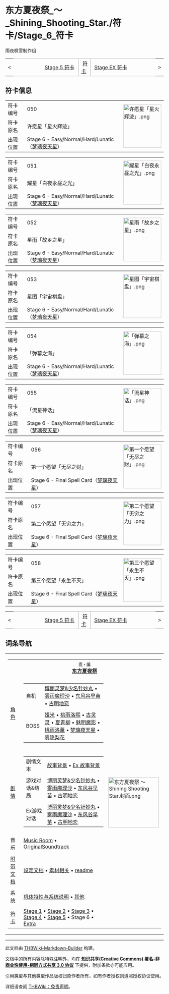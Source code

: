 # 东方夏夜祭_～_Shining_Shooting_Star./符卡/Stage_6_符卡

<!-- source html: G:\repos\THBWiki-Markdown-Builder\THBWikiMarkdown\Temp\main\9\94\ns0%3A%E4%B8%9C%E6%96%B9%E5%A4%8F%E5%A4%9C%E7%A5%AD_%EF%BD%9E_Shining_Shooting_Star%2E%2F%E7%AC%A6%E5%8D%A1%2FStage_6_%E7%AC%A6%E5%8D%A1.html -->

雨夜枫雪制作组

<center>

<table>
<tbody><tr>
<td>&lt;
</td>
<td style="border-top: 1px solid #aaaaaa; border-bottom: 1px solid #aaaaaa; width: 50%; text-align: right"><a href="./东方夏夜祭_～_Shining_Shooting_Star.-符卡-Stage_5_符卡.md" title="东方夏夜祭 ～ Shining Shooting Star./符卡/Stage 5 符卡">Stage 5 符卡</a>&#160;
</td>
<td style="text-align: center; border-left: 1px solid #aaaaaa; border-right: 1px solid #aaaaaa; border-top: 1px solid #aaaaaa; border-bottom: 1px solid #aaaaaa;">&#160;<a href="./东方夏夜祭_～_Shining_Shooting_Star.-符卡.md" title="东方夏夜祭 ～ Shining Shooting Star./符卡">符卡</a>&#160;
</td>
<td style="border-top: 1px solid #aaaaaa; border-bottom: 1px solid #aaaaaa; width: 50%; text-align: left">&#160;<a href="./东方夏夜祭_～_Shining_Shooting_Star.-符卡-Stage_Ex_符卡.md" title="东方夏夜祭 ～ Shining Shooting Star./符卡/Stage Ex 符卡" unred="">Stage EX 符卡</a>
</td>
<td>&gt;
</td></tr></tbody></table>

  
</center>

## 符卡信息

<table>
<tbody><tr><td width="80">符卡编号</td><td width="400">050</td><td rowspan="3" width="120"><a href="./文件-许愿星「星火辉迹」.png.md" class="image"><img alt="许愿星「星火辉迹」.png" src="https://upload.thwiki.cc/thumb/b/ba/%E8%AE%B8%E6%84%BF%E6%98%9F%E3%80%8C%E6%98%9F%E7%81%AB%E8%BE%89%E8%BF%B9%E3%80%8D.png/120px-%E8%AE%B8%E6%84%BF%E6%98%9F%E3%80%8C%E6%98%9F%E7%81%AB%E8%BE%89%E8%BF%B9%E3%80%8D.png" decoding="async" loading="lazy" width="120" height="138" srcset="https://upload.thwiki.cc/thumb/b/ba/%E8%AE%B8%E6%84%BF%E6%98%9F%E3%80%8C%E6%98%9F%E7%81%AB%E8%BE%89%E8%BF%B9%E3%80%8D.png/180px-%E8%AE%B8%E6%84%BF%E6%98%9F%E3%80%8C%E6%98%9F%E7%81%AB%E8%BE%89%E8%BF%B9%E3%80%8D.png 1.5x, https://upload.thwiki.cc/thumb/b/ba/%E8%AE%B8%E6%84%BF%E6%98%9F%E3%80%8C%E6%98%9F%E7%81%AB%E8%BE%89%E8%BF%B9%E3%80%8D.png/240px-%E8%AE%B8%E6%84%BF%E6%98%9F%E3%80%8C%E6%98%9F%E7%81%AB%E8%BE%89%E8%BF%B9%E3%80%8D.png 2x" data-file-width="612" data-file-height="705"></a></td></tr>
<tr><td>符卡原名</td><td>许愿星「星火辉迹」</td></tr><tr><td>出现位置</td><td>Stage 6 - Easy/Normal/Hard/Lunatic（<a href="./梦璃夜天星.md" title="梦璃夜天星">梦璃夜天星</a>）</td></tr></tbody></table>



<table>
<tbody><tr><td width="80">符卡编号</td><td width="400">051</td><td rowspan="3" width="120"><a href="./文件-耀星「白夜永昼之光」.png.md" class="image"><img alt="耀星「白夜永昼之光」.png" src="https://upload.thwiki.cc/thumb/9/9c/%E8%80%80%E6%98%9F%E3%80%8C%E7%99%BD%E5%A4%9C%E6%B0%B8%E6%98%BC%E4%B9%8B%E5%85%89%E3%80%8D.png/120px-%E8%80%80%E6%98%9F%E3%80%8C%E7%99%BD%E5%A4%9C%E6%B0%B8%E6%98%BC%E4%B9%8B%E5%85%89%E3%80%8D.png" decoding="async" loading="lazy" width="120" height="139" srcset="https://upload.thwiki.cc/thumb/9/9c/%E8%80%80%E6%98%9F%E3%80%8C%E7%99%BD%E5%A4%9C%E6%B0%B8%E6%98%BC%E4%B9%8B%E5%85%89%E3%80%8D.png/180px-%E8%80%80%E6%98%9F%E3%80%8C%E7%99%BD%E5%A4%9C%E6%B0%B8%E6%98%BC%E4%B9%8B%E5%85%89%E3%80%8D.png 1.5x, https://upload.thwiki.cc/thumb/9/9c/%E8%80%80%E6%98%9F%E3%80%8C%E7%99%BD%E5%A4%9C%E6%B0%B8%E6%98%BC%E4%B9%8B%E5%85%89%E3%80%8D.png/240px-%E8%80%80%E6%98%9F%E3%80%8C%E7%99%BD%E5%A4%9C%E6%B0%B8%E6%98%BC%E4%B9%8B%E5%85%89%E3%80%8D.png 2x" data-file-width="615" data-file-height="710"></a></td></tr>
<tr><td>符卡原名</td><td>耀星「白夜永昼之光」</td></tr><tr><td>出现位置</td><td>Stage 6 - Easy/Normal/Hard/Lunatic（<a href="./梦璃夜天星.md" title="梦璃夜天星">梦璃夜天星</a>）</td></tr></tbody></table>



<table>
<tbody><tr><td width="80">符卡编号</td><td width="400">052</td><td rowspan="3" width="120"><a href="./文件-星雨「故乡之星」.png.md" class="image"><img alt="星雨「故乡之星」.png" src="https://upload.thwiki.cc/thumb/5/5c/%E6%98%9F%E9%9B%A8%E3%80%8C%E6%95%85%E4%B9%A1%E4%B9%8B%E6%98%9F%E3%80%8D.png/120px-%E6%98%9F%E9%9B%A8%E3%80%8C%E6%95%85%E4%B9%A1%E4%B9%8B%E6%98%9F%E3%80%8D.png" decoding="async" loading="lazy" width="120" height="138" srcset="https://upload.thwiki.cc/thumb/5/5c/%E6%98%9F%E9%9B%A8%E3%80%8C%E6%95%85%E4%B9%A1%E4%B9%8B%E6%98%9F%E3%80%8D.png/180px-%E6%98%9F%E9%9B%A8%E3%80%8C%E6%95%85%E4%B9%A1%E4%B9%8B%E6%98%9F%E3%80%8D.png 1.5x, https://upload.thwiki.cc/thumb/5/5c/%E6%98%9F%E9%9B%A8%E3%80%8C%E6%95%85%E4%B9%A1%E4%B9%8B%E6%98%9F%E3%80%8D.png/240px-%E6%98%9F%E9%9B%A8%E3%80%8C%E6%95%85%E4%B9%A1%E4%B9%8B%E6%98%9F%E3%80%8D.png 2x" data-file-width="612" data-file-height="705"></a></td></tr>
<tr><td>符卡原名</td><td>星雨「故乡之星」</td></tr><tr><td>出现位置</td><td>Stage 6 - Easy/Normal/Hard/Lunatic（<a href="./梦璃夜天星.md" title="梦璃夜天星">梦璃夜天星</a>）</td></tr></tbody></table>



<table>
<tbody><tr><td width="80">符卡编号</td><td width="400">053</td><td rowspan="3" width="120"><a href="./文件-星图「宇宙棋盘」.png.md" class="image"><img alt="星图「宇宙棋盘」.png" src="https://upload.thwiki.cc/thumb/d/d7/%E6%98%9F%E5%9B%BE%E3%80%8C%E5%AE%87%E5%AE%99%E6%A3%8B%E7%9B%98%E3%80%8D.png/120px-%E6%98%9F%E5%9B%BE%E3%80%8C%E5%AE%87%E5%AE%99%E6%A3%8B%E7%9B%98%E3%80%8D.png" decoding="async" loading="lazy" width="120" height="139" srcset="https://upload.thwiki.cc/thumb/d/d7/%E6%98%9F%E5%9B%BE%E3%80%8C%E5%AE%87%E5%AE%99%E6%A3%8B%E7%9B%98%E3%80%8D.png/180px-%E6%98%9F%E5%9B%BE%E3%80%8C%E5%AE%87%E5%AE%99%E6%A3%8B%E7%9B%98%E3%80%8D.png 1.5x, https://upload.thwiki.cc/thumb/d/d7/%E6%98%9F%E5%9B%BE%E3%80%8C%E5%AE%87%E5%AE%99%E6%A3%8B%E7%9B%98%E3%80%8D.png/240px-%E6%98%9F%E5%9B%BE%E3%80%8C%E5%AE%87%E5%AE%99%E6%A3%8B%E7%9B%98%E3%80%8D.png 2x" data-file-width="615" data-file-height="710"></a></td></tr>
<tr><td>符卡原名</td><td>星图「宇宙棋盘」</td></tr><tr><td>出现位置</td><td>Stage 6 - Easy/Normal/Hard/Lunatic（<a href="./梦璃夜天星.md" title="梦璃夜天星">梦璃夜天星</a>）</td></tr></tbody></table>



<table>
<tbody><tr><td width="80">符卡编号</td><td width="400">054</td><td rowspan="3" width="120"><a href="./文件-「弹幕之海」.png.md" class="image"><img alt="「弹幕之海」.png" src="https://upload.thwiki.cc/thumb/8/83/%E3%80%8C%E5%BC%B9%E5%B9%95%E4%B9%8B%E6%B5%B7%E3%80%8D.png/120px-%E3%80%8C%E5%BC%B9%E5%B9%95%E4%B9%8B%E6%B5%B7%E3%80%8D.png" decoding="async" loading="lazy" width="120" height="138" srcset="https://upload.thwiki.cc/thumb/8/83/%E3%80%8C%E5%BC%B9%E5%B9%95%E4%B9%8B%E6%B5%B7%E3%80%8D.png/180px-%E3%80%8C%E5%BC%B9%E5%B9%95%E4%B9%8B%E6%B5%B7%E3%80%8D.png 1.5x, https://upload.thwiki.cc/thumb/8/83/%E3%80%8C%E5%BC%B9%E5%B9%95%E4%B9%8B%E6%B5%B7%E3%80%8D.png/240px-%E3%80%8C%E5%BC%B9%E5%B9%95%E4%B9%8B%E6%B5%B7%E3%80%8D.png 2x" data-file-width="612" data-file-height="705"></a></td></tr>
<tr><td>符卡原名</td><td>「弹幕之海」</td></tr><tr><td>出现位置</td><td>Stage 6 - Easy/Normal/Hard/Lunatic（<a href="./梦璃夜天星.md" title="梦璃夜天星">梦璃夜天星</a>）</td></tr></tbody></table>



<table>
<tbody><tr><td width="80">符卡编号</td><td width="400">055</td><td rowspan="3" width="120"><a href="./文件-「流星神话」.png.md" class="image"><img alt="「流星神话」.png" src="https://upload.thwiki.cc/thumb/9/95/%E3%80%8C%E6%B5%81%E6%98%9F%E7%A5%9E%E8%AF%9D%E3%80%8D.png/120px-%E3%80%8C%E6%B5%81%E6%98%9F%E7%A5%9E%E8%AF%9D%E3%80%8D.png" decoding="async" loading="lazy" width="120" height="138" srcset="https://upload.thwiki.cc/thumb/9/95/%E3%80%8C%E6%B5%81%E6%98%9F%E7%A5%9E%E8%AF%9D%E3%80%8D.png/180px-%E3%80%8C%E6%B5%81%E6%98%9F%E7%A5%9E%E8%AF%9D%E3%80%8D.png 1.5x, https://upload.thwiki.cc/thumb/9/95/%E3%80%8C%E6%B5%81%E6%98%9F%E7%A5%9E%E8%AF%9D%E3%80%8D.png/240px-%E3%80%8C%E6%B5%81%E6%98%9F%E7%A5%9E%E8%AF%9D%E3%80%8D.png 2x" data-file-width="612" data-file-height="705"></a></td></tr>
<tr><td>符卡原名</td><td>「流星神话」</td></tr><tr><td>出现位置</td><td>Stage 6 - Easy/Normal/Hard/Lunatic（<a href="./梦璃夜天星.md" title="梦璃夜天星">梦璃夜天星</a>）</td></tr></tbody></table>



<table>
<tbody><tr><td width="80">符卡编号</td><td width="400">056</td><td rowspan="3" width="120"><a href="./文件-第一个愿望「无尽之财」.png.md" class="image"><img alt="第一个愿望「无尽之财」.png" src="https://upload.thwiki.cc/thumb/9/90/%E7%AC%AC%E4%B8%80%E4%B8%AA%E6%84%BF%E6%9C%9B%E3%80%8C%E6%97%A0%E5%B0%BD%E4%B9%8B%E8%B4%A2%E3%80%8D.png/120px-%E7%AC%AC%E4%B8%80%E4%B8%AA%E6%84%BF%E6%9C%9B%E3%80%8C%E6%97%A0%E5%B0%BD%E4%B9%8B%E8%B4%A2%E3%80%8D.png" decoding="async" loading="lazy" width="120" height="139" srcset="https://upload.thwiki.cc/thumb/9/90/%E7%AC%AC%E4%B8%80%E4%B8%AA%E6%84%BF%E6%9C%9B%E3%80%8C%E6%97%A0%E5%B0%BD%E4%B9%8B%E8%B4%A2%E3%80%8D.png/180px-%E7%AC%AC%E4%B8%80%E4%B8%AA%E6%84%BF%E6%9C%9B%E3%80%8C%E6%97%A0%E5%B0%BD%E4%B9%8B%E8%B4%A2%E3%80%8D.png 1.5x, https://upload.thwiki.cc/thumb/9/90/%E7%AC%AC%E4%B8%80%E4%B8%AA%E6%84%BF%E6%9C%9B%E3%80%8C%E6%97%A0%E5%B0%BD%E4%B9%8B%E8%B4%A2%E3%80%8D.png/240px-%E7%AC%AC%E4%B8%80%E4%B8%AA%E6%84%BF%E6%9C%9B%E3%80%8C%E6%97%A0%E5%B0%BD%E4%B9%8B%E8%B4%A2%E3%80%8D.png 2x" data-file-width="615" data-file-height="710"></a></td></tr>
<tr><td>符卡原名</td><td>第一个愿望「无尽之财」</td></tr><tr><td>出现位置</td><td>Stage 6 - Final Spell Card（<a href="./梦璃夜天星.md" title="梦璃夜天星">梦璃夜天星</a>）</td></tr></tbody></table>



<table>
<tbody><tr><td width="80">符卡编号</td><td width="400">057</td><td rowspan="3" width="120"><a href="./文件-第二个愿望「无穷之力」.png.md" class="image"><img alt="第二个愿望「无穷之力」.png" src="https://upload.thwiki.cc/thumb/e/eb/%E7%AC%AC%E4%BA%8C%E4%B8%AA%E6%84%BF%E6%9C%9B%E3%80%8C%E6%97%A0%E7%A9%B7%E4%B9%8B%E5%8A%9B%E3%80%8D.png/120px-%E7%AC%AC%E4%BA%8C%E4%B8%AA%E6%84%BF%E6%9C%9B%E3%80%8C%E6%97%A0%E7%A9%B7%E4%B9%8B%E5%8A%9B%E3%80%8D.png" decoding="async" loading="lazy" width="120" height="139" srcset="https://upload.thwiki.cc/thumb/e/eb/%E7%AC%AC%E4%BA%8C%E4%B8%AA%E6%84%BF%E6%9C%9B%E3%80%8C%E6%97%A0%E7%A9%B7%E4%B9%8B%E5%8A%9B%E3%80%8D.png/180px-%E7%AC%AC%E4%BA%8C%E4%B8%AA%E6%84%BF%E6%9C%9B%E3%80%8C%E6%97%A0%E7%A9%B7%E4%B9%8B%E5%8A%9B%E3%80%8D.png 1.5x, https://upload.thwiki.cc/thumb/e/eb/%E7%AC%AC%E4%BA%8C%E4%B8%AA%E6%84%BF%E6%9C%9B%E3%80%8C%E6%97%A0%E7%A9%B7%E4%B9%8B%E5%8A%9B%E3%80%8D.png/240px-%E7%AC%AC%E4%BA%8C%E4%B8%AA%E6%84%BF%E6%9C%9B%E3%80%8C%E6%97%A0%E7%A9%B7%E4%B9%8B%E5%8A%9B%E3%80%8D.png 2x" data-file-width="615" data-file-height="710"></a></td></tr>
<tr><td>符卡原名</td><td>第二个愿望「无穷之力」</td></tr><tr><td>出现位置</td><td>Stage 6 - Final Spell Card（<a href="./梦璃夜天星.md" title="梦璃夜天星">梦璃夜天星</a>）</td></tr></tbody></table>



<table>
<tbody><tr><td width="80">符卡编号</td><td width="400">058</td><td rowspan="3" width="120"><a href="./文件-第三个愿望「永生不灭」.png.md" class="image"><img alt="第三个愿望「永生不灭」.png" src="https://upload.thwiki.cc/thumb/4/43/%E7%AC%AC%E4%B8%89%E4%B8%AA%E6%84%BF%E6%9C%9B%E3%80%8C%E6%B0%B8%E7%94%9F%E4%B8%8D%E7%81%AD%E3%80%8D.png/120px-%E7%AC%AC%E4%B8%89%E4%B8%AA%E6%84%BF%E6%9C%9B%E3%80%8C%E6%B0%B8%E7%94%9F%E4%B8%8D%E7%81%AD%E3%80%8D.png" decoding="async" loading="lazy" width="120" height="139" srcset="https://upload.thwiki.cc/thumb/4/43/%E7%AC%AC%E4%B8%89%E4%B8%AA%E6%84%BF%E6%9C%9B%E3%80%8C%E6%B0%B8%E7%94%9F%E4%B8%8D%E7%81%AD%E3%80%8D.png/180px-%E7%AC%AC%E4%B8%89%E4%B8%AA%E6%84%BF%E6%9C%9B%E3%80%8C%E6%B0%B8%E7%94%9F%E4%B8%8D%E7%81%AD%E3%80%8D.png 1.5x, https://upload.thwiki.cc/thumb/4/43/%E7%AC%AC%E4%B8%89%E4%B8%AA%E6%84%BF%E6%9C%9B%E3%80%8C%E6%B0%B8%E7%94%9F%E4%B8%8D%E7%81%AD%E3%80%8D.png/240px-%E7%AC%AC%E4%B8%89%E4%B8%AA%E6%84%BF%E6%9C%9B%E3%80%8C%E6%B0%B8%E7%94%9F%E4%B8%8D%E7%81%AD%E3%80%8D.png 2x" data-file-width="615" data-file-height="710"></a></td></tr>
<tr><td>符卡原名</td><td>第三个愿望「永生不灭」</td></tr><tr><td>出现位置</td><td>Stage 6 - Final Spell Card（<a href="./梦璃夜天星.md" title="梦璃夜天星">梦璃夜天星</a>）</td></tr></tbody></table>


<center>

<table>
<tbody><tr>
<td>&lt;
</td>
<td style="border-top: 1px solid #aaaaaa; border-bottom: 1px solid #aaaaaa; width: 50%; text-align: right"><a href="./东方夏夜祭_～_Shining_Shooting_Star.-符卡-Stage_5_符卡.md" title="东方夏夜祭 ～ Shining Shooting Star./符卡/Stage 5 符卡">Stage 5 符卡</a>&#160;
</td>
<td style="text-align: center; border-left: 1px solid #aaaaaa; border-right: 1px solid #aaaaaa; border-top: 1px solid #aaaaaa; border-bottom: 1px solid #aaaaaa;">&#160;<a href="./东方夏夜祭_～_Shining_Shooting_Star.-符卡.md" title="东方夏夜祭 ～ Shining Shooting Star./符卡">符卡</a>&#160;
</td>
<td style="border-top: 1px solid #aaaaaa; border-bottom: 1px solid #aaaaaa; width: 50%; text-align: left">&#160;<a href="./东方夏夜祭_～_Shining_Shooting_Star.-符卡-Stage_Ex_符卡.md" title="东方夏夜祭 ～ Shining Shooting Star./符卡/Stage Ex 符卡" unred="">Stage EX 符卡</a>
</td>
<td>&gt;
</td></tr></tbody></table>

  
</center>

## 词条导航
  
  

<table><tbody><tr><td><table cellspacing="0" class="nowraplinks mw-collapsible mw-collapsed" style="width:100%;;;"><tbody><tr><th style=";" colspan="3" class="navbox-title"><div class="navbar"><div class="noprint plainlinksneverexpand" style="background-color:transparent; padding:0; font-weight:normal; font-size:80%; white-space:nowrap;"><a href="./东方夏夜祭_～_Shining_Shooting_Star.-导航.md" title="东方夏夜祭 ～ Shining Shooting Star./导航"><span style=";;border:none;" title="查看这个模板">查</span></a>&#160;<span style="font-size:80%;">•</span>&#160;<a href="/index.php?title=%E4%B8%9C%E6%96%B9%E5%A4%8F%E5%A4%9C%E7%A5%AD_%EF%BD%9E_Shining_Shooting_Star./%E5%AF%BC%E8%88%AA&amp;action=edit"><span style=";;border:none;" title="您可以编辑这个模板。请在储存变更之前先预览">编</span></a></div></div><span><a href="./东方夏夜祭_～_Shining_Shooting_Star..md" title="东方夏夜祭 ～ Shining Shooting Star." unred="">东方夏夜祭</a></span></th></tr><tr><td></td></tr><tr><td class="navbox-group" style=";;"><a href="./东方夏夜祭_～_Shining_Shooting_Star.-角色.md" title="东方夏夜祭 ～ Shining Shooting Star./角色">角色</a></td><td style=";;" class="navbox-list navbox-odd"><div></div><table cellspacing="0" class="nowraplinks navbox-subgroup" style="width:100%;;;;"><tbody><tr><td class="navbox-group" style=";;"><div>自机</div></td><td style=";;" class="navbox-list navbox-odd"><div><a href="./东方夏夜祭_～_Shining_Shooting_Star.-设定与剧情-设定文档.md" title="东方夏夜祭 ～ Shining Shooting Star./设定与剧情/设定文档">博丽灵梦&amp;少名针妙丸</a> &#8226; <a href="./东方夏夜祭_～_Shining_Shooting_Star.-设定与剧情-设定文档.md" title="东方夏夜祭 ～ Shining Shooting Star./设定与剧情/设定文档">雾雨魔理沙</a> &#8226; <a href="./东方夏夜祭_～_Shining_Shooting_Star.-设定与剧情-设定文档.md" title="东方夏夜祭 ～ Shining Shooting Star./设定与剧情/设定文档">东风谷早苗</a> &#8226; <a href="./东方夏夜祭_～_Shining_Shooting_Star.-设定与剧情-设定文档.md" title="东方夏夜祭 ～ Shining Shooting Star./设定与剧情/设定文档">古明地恋</a></div></td></tr><tr><td></td></tr><tr><td class="navbox-group" style=";;"><div>BOSS</div></td><td style=";;" class="navbox-list navbox-even"><div><a href="./娅米.md" title="娅米">娅米</a> &#8226; <a href="./桃雨洛熙.md" title="桃雨洛熙">桃雨洛熙</a> &#8226; <a href="./古灵灵.md" title="古灵灵">古灵灵</a> &#8226; <a href="./夏青柳.md" title="夏青柳">夏青柳</a> &#8226; <a href="./魅明魔影.md" title="魅明魔影">魅明魔影</a> &#8226; <a href="./桃雨洛薰.md" title="桃雨洛薰">桃雨洛薰‎</a> &#8226; <a href="./梦璃夜天星.md" title="梦璃夜天星">梦璃夜天星</a> &#8226; <a href="./雾隐梨花.md" title="雾隐梨花">雾隐梨花</a></div></td></tr></tbody></table><div></div></td><td class="navbox-image" style="" rowspan="11"><a href="./文件-东方夏夜祭_～_Shining_Shooting_Star.封面.png.md" class="image"><img alt="东方夏夜祭 ～ Shining Shooting Star.封面.png" src="https://upload.thwiki.cc/thumb/c/c1/%E4%B8%9C%E6%96%B9%E5%A4%8F%E5%A4%9C%E7%A5%AD_%EF%BD%9E_Shining_Shooting_Star.%E5%B0%81%E9%9D%A2.png/160px-%E4%B8%9C%E6%96%B9%E5%A4%8F%E5%A4%9C%E7%A5%AD_%EF%BD%9E_Shining_Shooting_Star.%E5%B0%81%E9%9D%A2.png" decoding="async" loading="lazy" width="160" height="160" srcset="https://upload.thwiki.cc/thumb/c/c1/%E4%B8%9C%E6%96%B9%E5%A4%8F%E5%A4%9C%E7%A5%AD_%EF%BD%9E_Shining_Shooting_Star.%E5%B0%81%E9%9D%A2.png/240px-%E4%B8%9C%E6%96%B9%E5%A4%8F%E5%A4%9C%E7%A5%AD_%EF%BD%9E_Shining_Shooting_Star.%E5%B0%81%E9%9D%A2.png 1.5x, https://upload.thwiki.cc/thumb/c/c1/%E4%B8%9C%E6%96%B9%E5%A4%8F%E5%A4%9C%E7%A5%AD_%EF%BD%9E_Shining_Shooting_Star.%E5%B0%81%E9%9D%A2.png/320px-%E4%B8%9C%E6%96%B9%E5%A4%8F%E5%A4%9C%E7%A5%AD_%EF%BD%9E_Shining_Shooting_Star.%E5%B0%81%E9%9D%A2.png 2x" data-file-width="580" data-file-height="580"></a></td></tr><tr><td></td></tr><tr><td class="navbox-group" style=";;"><a href="./东方夏夜祭_～_Shining_Shooting_Star.-设定与剧情.md" title="东方夏夜祭 ～ Shining Shooting Star./设定与剧情">剧情</a></td><td style=";;" class="navbox-list navbox-even"><div></div><table cellspacing="0" class="nowraplinks navbox-subgroup" style="width:100%;;;;"><tbody><tr><td class="navbox-group" style=";;"><div>剧情文本</div></td><td style=";;" class="navbox-list navbox-odd"><div><a href="./东方夏夜祭_～_Shining_Shooting_Star.-设定与剧情.md" title="东方夏夜祭 ～ Shining Shooting Star./设定与剧情">故事背景</a> &#8226; <a href="./东方夏夜祭_～_Shining_Shooting_Star.-设定与剧情-设定文档.md" title="东方夏夜祭 ～ Shining Shooting Star./设定与剧情/设定文档">Ex 故事背景</a></div></td></tr><tr><td></td></tr><tr><td class="navbox-group" style=";;"><div>游戏对话&amp;结局</div></td><td style=";;" class="navbox-list navbox-even"><div><a href="./东方夏夜祭_～_Shining_Shooting_Star.-设定与剧情-博丽灵梦&少名针妙丸.md" title="东方夏夜祭 ～ Shining Shooting Star./设定与剧情/博丽灵梦&amp;少名针妙丸">博丽灵梦&amp;少名针妙丸</a> &#8226; <a href="./东方夏夜祭_～_Shining_Shooting_Star.-设定与剧情-雾雨魔理沙.md" title="东方夏夜祭 ～ Shining Shooting Star./设定与剧情/雾雨魔理沙">雾雨魔理沙</a> &#8226; <a href="./东方夏夜祭_～_Shining_Shooting_Star.-设定与剧情-东风谷早苗.md" title="东方夏夜祭 ～ Shining Shooting Star./设定与剧情/东风谷早苗">东风谷早苗</a> &#8226; <a href="./东方夏夜祭_～_Shining_Shooting_Star.-设定与剧情-古明地恋.md" title="东方夏夜祭 ～ Shining Shooting Star./设定与剧情/古明地恋">古明地恋</a></div></td></tr><tr><td></td></tr><tr><td class="navbox-group" style=";;"><div>Ex游戏对话</div></td><td style=";;" class="navbox-list navbox-odd"><div><a href="./东方夏夜祭_～_Shining_Shooting_Star.-设定与剧情-博丽灵梦&少名针妙丸Ex.md" title="东方夏夜祭 ～ Shining Shooting Star./设定与剧情/博丽灵梦&amp;少名针妙丸Ex">博丽灵梦&amp;少名针妙丸</a> &#8226; <a href="./东方夏夜祭_～_Shining_Shooting_Star.-设定与剧情-雾雨魔理沙Ex.md" title="东方夏夜祭 ～ Shining Shooting Star./设定与剧情/雾雨魔理沙Ex">雾雨魔理沙</a> &#8226; <a href="./东方夏夜祭_～_Shining_Shooting_Star.-设定与剧情-东风谷早苗Ex.md" title="东方夏夜祭 ～ Shining Shooting Star./设定与剧情/东风谷早苗Ex">东风谷早苗</a> &#8226; <a href="./东方夏夜祭_～_Shining_Shooting_Star.-设定与剧情-古明地恋Ex.md" title="东方夏夜祭 ～ Shining Shooting Star./设定与剧情/古明地恋Ex">古明地恋</a></div></td></tr></tbody></table><div></div></td></tr><tr><td></td></tr><tr><td class="navbox-group" style=";;">音乐</td><td style=";;" class="navbox-list navbox-even"><div><a href="./东方夏夜祭_～_Shining_Shooting_Star.-音乐.md" title="东方夏夜祭 ～ Shining Shooting Star./音乐">Music Room</a> &#8226; <a href="./柳畔星夜逝_~_东方夏夜祭_Original_Sound_Track.md" title="柳畔星夜逝 ~ 东方夏夜祭 Original Sound Track" unred="">OriginalSoundtrack</a></div></td></tr><tr><td></td></tr><tr><td class="navbox-group" style=";;"><a href="/%E4%B8%9C%E6%96%B9%E5%A4%8F%E5%A4%9C%E7%A5%AD_%EF%BD%9E_Shining_Shooting_Star./%E8%AE%BE%E5%AE%9A%E4%B8%8E%E5%89%A7%E6%83%85#附带文档" title="东方夏夜祭 ～ Shining Shooting Star./设定与剧情">附带文档</a></td><td style=";;" class="navbox-list navbox-odd"><div><a href="./东方夏夜祭_～_Shining_Shooting_Star.-设定与剧情-设定文档.md" title="东方夏夜祭 ～ Shining Shooting Star./设定与剧情/设定文档">设定文档</a> &#8226; <a href="./东方夏夜祭_～_Shining_Shooting_Star.-设定与剧情-素材相关.md" title="东方夏夜祭 ～ Shining Shooting Star./设定与剧情/素材相关">素材相关</a> &#8226; <a href="./东方夏夜祭_～_Shining_Shooting_Star.-设定与剧情-readme.md" title="东方夏夜祭 ～ Shining Shooting Star./设定与剧情/readme">readme</a></div></td></tr><tr><td></td></tr><tr><td class="navbox-group" style=";;">系统</td><td style=";;" class="navbox-list navbox-even"><div><a href="./东方夏夜祭_～_Shining_Shooting_Star.-系统.md" title="东方夏夜祭 ～ Shining Shooting Star./系统">机体特性与系统说明</a> &#8226; <a href="./东方夏夜祭_～_Shining_Shooting_Star.-其他.md" title="东方夏夜祭 ～ Shining Shooting Star./其他">其他</a></div></td></tr><tr><td></td></tr><tr><td class="navbox-group" style=";;"><a href="./东方夏夜祭_～_Shining_Shooting_Star.-符卡.md" title="东方夏夜祭 ～ Shining Shooting Star./符卡">符卡</a></td><td style=";;" class="navbox-list navbox-odd"><div><a href="./东方夏夜祭_～_Shining_Shooting_Star.-符卡-Stage_1_符卡.md" title="东方夏夜祭 ～ Shining Shooting Star./符卡/Stage 1 符卡">Stage 1</a> &#8226; <a href="./东方夏夜祭_～_Shining_Shooting_Star.-符卡-Stage_2_符卡.md" title="东方夏夜祭 ～ Shining Shooting Star./符卡/Stage 2 符卡">Stage 2</a> &#8226; <a href="./东方夏夜祭_～_Shining_Shooting_Star.-符卡-Stage_3_符卡.md" title="东方夏夜祭 ～ Shining Shooting Star./符卡/Stage 3 符卡">Stage 3</a> &#8226; <a href="./东方夏夜祭_～_Shining_Shooting_Star.-符卡-Stage_4_符卡.md" title="东方夏夜祭 ～ Shining Shooting Star./符卡/Stage 4 符卡">Stage 4</a> &#8226; <a href="./东方夏夜祭_～_Shining_Shooting_Star.-符卡-Stage_5_符卡.md" title="东方夏夜祭 ～ Shining Shooting Star./符卡/Stage 5 符卡">Stage 5</a> &#8226; <a class="mw-selflink selflink">Stage 6</a> &#8226; <a href="./东方夏夜祭_～_Shining_Shooting_Star.-符卡-Stage_Ex_符卡.md" title="东方夏夜祭 ～ Shining Shooting Star./符卡/Stage Ex 符卡">Extra</a></div></td></tr></tbody></table></td></tr></tbody></table>






---

此文档由 [THBWiki-Markdown-Builder](https://github.com/Delsin-Yu/THBWiki-Markdown-Builder) 构建。

文档中的所有内容除特殊注明外，均在 [**知识共享(Creative Commons) 署名-非商业性使用-相同方式共享 3.0 协议**](https://creativecommons.org/licenses/by-sa/3.0/deed.zh-hans) 下提供，附加条款亦可能应用。

引用类型与其他类型作品版权归原作者所有，如有作者授权则遵照授权协议使用。

详细请查阅 [THBWiki：免责声明](https://thbwiki.cc/THBWiki:%E5%85%8D%E8%B4%A3%E5%A3%B0%E6%98%8E)。

